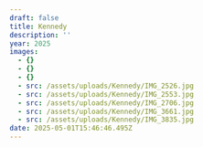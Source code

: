 ```yaml
---
draft: false
title: Kennedy
description: ''
year: 2025
images:
  - {}
  - {}
  - {}
  - src: /assets/uploads/Kennedy/IMG_2526.jpg
  - src: /assets/uploads/Kennedy/IMG_2553.jpg
  - src: /assets/uploads/Kennedy/IMG_2706.jpg
  - src: /assets/uploads/Kennedy/IMG_3661.jpg
  - src: /assets/uploads/Kennedy/IMG_3835.jpg
date: 2025-05-01T15:46:46.495Z
---
```


